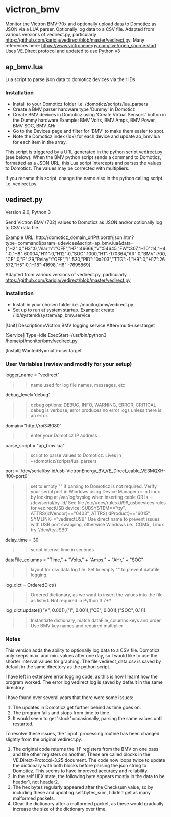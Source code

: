 # victron_bmv
Monitor the Victron BMV-70x and optionally upload data to Domoticz as JSON via a LUA parser. Optionally log data to a CSV file.
Adapted from various versions of vedirect.py, particularly https://github.com/karioja/vedirect/blob/master/vedirect.py.  Many references here: https://www.victronenergy.com/live/open_source:start
Uses VE.Direct protocol and updated to use Python v3

## ap_bmv.lua
Lua script to parse json data to domoticz devices via their IDs

### Installation
* Install to your Domoticz folder i.e. /domoticz/scripts/lua_parsers
* Create a BMV parser hardware type 'Dummy' in Domoticz
* Create BMV devices in Domoticz using 'Create Virtual Sensors' button in the Dummy hardware
Example: BMV Volts, BMV Amps, BMV Power, BMV SOC, BMV AHr
* Go to the Devices page and filter for 'BMV' to make them easier to spot.
* Note the Domoticz index (Idx) for each device and update ap_bmv.lua for each item in the array.

This script is triggered by a URL generated in the python script vedirect.py (see below).  When the BMV python script sends a command to Domoticz, formatted as a JSON URL, this Lua script intercepts and parses the values to Domoticz. The values may be corrected with multipliers.

If you rename this script, change the name also in the python calling script. i.e. vedirect.py.

## vedirect.py
Version 2.0, Python 3

Send Victron BMV (702) values to Domoticz as JSON and/or optionally log to CSV data file.

Example URL: http://domoticz_domain_orIP#:port#/json.htm?type=command&param=udevices&script=ap_bmv.lua&data={"H2":0,"H3":0,"Alarm":"OFF","H7":46666,"V":54645,"FW":307,"H10":14,"H4":0,"H8":60004,"H11":0,"H12":0,"SOC":1000,"H1":-170364,"AR":0,"BMV":700,"CE":0,"P":29,"Relay":"OFF","I":530,"PID":"0x203","TTG":-1,"H9":0,"H17":26572,"H5":0,"H18":41698,"H6":-7695869}

Adapted from various versions of vedirect.py, particularly https://github.com/karioja/vedirect/blob/master/vedirect.py

### Installation
* Install in your chosen folder i.e. /monitor/bmv/vedirect.py
* Set up to run at system startup.
Example: create /lib/systemd/system/ap_bmv.service

[Unit]
Description=Victron BMV logging service
After=multi-user.target

[Service]
Type=idle
ExecStart=/usr/bin/python3 /home/pi/monitor/bmv/vedirect.py

[Install]
WantedBy=multi-user.target

### User Variables (review and modify for your setup)
logger_name = "vedirect"
>> name used for log file names, messages, etc

debug_level='debug'
>> debug options: DEBUG, INFO, WARNING, ERROR, CRITICAL
>> debug is verbose, error produces no error logs unless there is an error.
                          
domain="http://rpi3:8080"
>> enter your Domoticz IP address

parse_script = "ap_bmv.lua"
>> script to parse values to Domoticz. Lives in ~/domoticz/scripts/lua_parsers

port = '/dev/serial/by-id/usb-VictronEnergy_BV_VE_Direct_cable_VE3MQXH-if00-port0'
>> set to empty "" if parsing to Domoticz is not required.
>> Verify your serial port in Windows using Device Manager or in Linux by looking at /var/log/syslog when inserting cable OR ls -l /dev/serial/by-id/
>> See file /etc/udev/rules.d/99_usbdevices.rules for vedirectUSB device:
>> SUBSYSTEM=="tty", ATTRS{idVendor}=="0403", ATTRS{idProduct}=="6015", SYMLINK+="vedirectUSB"
>> Use direct name to prevent issues with USB port swapping, otherwise Windows i.e. 'COM5', Linux try '/dev/ttyUSB0'

delay_time = 30
>> script interval time in seconds
                          
dataFile_columns = "Time," + "Volts," + "Amps," + "AHr," + "SOC"
>> layout for csv data log file.  Set to empty "" to prevent datafile logging.
                          
log_dict = OrderedDict()
>> Ordered dictionary, as we want to insert the values into the file as listed. Not required in Python 3.7+?
                          
log_dict.update([("V", 0.001),("I", 0.001),("CE", 0.001),("SOC", 0.1)])
>> Instantiate dictionary, match dataFile_columns keys and order. Use BMV key names and required multiplier

### Notes
This version adds the ability to optionally log data to a CSV file.  Domoticz only keeps max. and min. values after one day, so I would like to use the shorter interval values for graphing.  The file vedirect_data.csv is saved by default in the same directory as the python script.

I have left in extensive error logging code, as this is how I learnt how the program worked.  The error log vedirect.log is saved by default in the same directory.

I have found over several years that there were some issues:
  1. The updates in Domoticz get further behind as time goes on.
  2. The program fails and stops from time to time.
  3. It would seem to get 'stuck' occasionally, parsing the same values until restarted.
  
To resolve these issues, the 'input' processing routine has been changed slightly from the original vedirect.py:
  1. The original code returns the 'H' registers from the BMV on one pass and the other registers on another.  These are called blocks in the VE.Direct-Protocol-3.25 document.  The code now loops twice to update the dictionary with both blocks before parsing the json string to Domoticz.  This seems to have improved accuracy and reliability. 
  2. In the self.HEX state, the following byte appears mostly in the data to be header1, not header2.
  3. The hex bytes regularly appeared after the Checksum value, so by including these and updating self.bytes_sum, I didn't get as many malformed packets.
  4. Clear the dictionary after a malformed packet, as these would gradually increase the size of the dictionary over time.
 